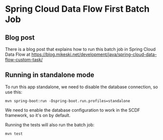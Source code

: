 # Spring Cloud Data Flow First Batch Job

## Blog post

There is a blog post that explains how to run this batch job in Spring Cloud Data Flow at 
https://blog.mikeski.net/development/java/spring-cloud-data-flow-custom-task/

## Running in standalone mode

To run this app standalone, we need to disable the database connection, so use this:

    mvn spring-boot:run -Dspring-boot.run.profiles=standalone
    
We need to enable the database configuration to work in the SCDF framework, so it's on by default.

Running the tests will also run the batch job:

    mvn test
    

